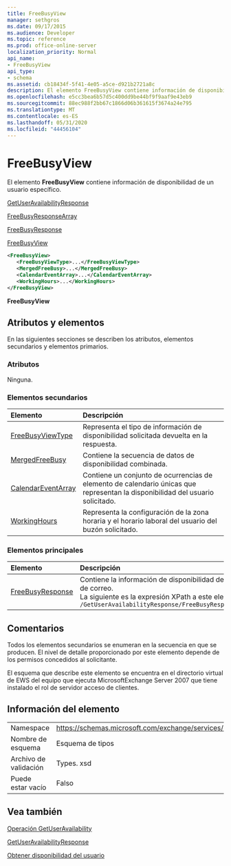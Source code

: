 ```yaml
---
title: FreeBusyView
manager: sethgros
ms.date: 09/17/2015
ms.audience: Developer
ms.topic: reference
ms.prod: office-online-server
localization_priority: Normal
api_name:
- FreeBusyView
api_type:
- schema
ms.assetid: cb18434f-5f41-4e05-a5ce-d921b2721a8c
description: El elemento FreeBusyView contiene información de disponibilidad de un usuario específico.
ms.openlocfilehash: e5cc3bea6b57d5c400dd9be44bf9f9aaf9e43eb9
ms.sourcegitcommit: 88ec988f2bb67c1866d06b361615f3674a24e795
ms.translationtype: MT
ms.contentlocale: es-ES
ms.lasthandoff: 05/31/2020
ms.locfileid: "44456104"
---
```

# <a name="freebusyview"></a>FreeBusyView

El elemento **FreeBusyView** contiene información de disponibilidad de un usuario específico. 
  
[GetUserAvailabilityResponse](getuseravailabilityresponse.md)
  
[FreeBusyResponseArray](freebusyresponsearray.md)
  
[FreeBusyResponse](freebusyresponse.md)
  
[FreeBusyView](freebusyview.md)
  
```xml
<FreeBusyView>
   <FreeBusyViewType>...</FreeBusyViewType>
   <MergedFreeBusy>...</MergedFreeBusy>
   <CalendarEventArray>...</CalendarEventArray>
   <WorkingHours>...</WorkingHours>
</FreeBusyView>
```

 **FreeBusyView**
## <a name="attributes-and-elements"></a>Atributos y elementos

En las siguientes secciones se describen los atributos, elementos secundarios y elementos primarios.
  
### <a name="attributes"></a>Atributos

Ninguna.
  
### <a name="child-elements"></a>Elementos secundarios

|**Elemento**|**Descripción**|
|:-----|:-----|
|[FreeBusyViewType](freebusyviewtype.md) <br/> |Representa el tipo de información de disponibilidad solicitada devuelta en la respuesta.  <br/> |
|[MergedFreeBusy](mergedfreebusy.md) <br/> |Contiene la secuencia de datos de disponibilidad combinada.  <br/> |
|[CalendarEventArray](calendareventarray.md) <br/> |Contiene un conjunto de ocurrencias de elemento de calendario únicas que representan la disponibilidad del usuario solicitado.  <br/> |
|[WorkingHours](workinghours-ex15websvcsotherref.md) <br/> |Representa la configuración de la zona horaria y el horario laboral del usuario del buzón solicitado.  <br/> |
   
### <a name="parent-elements"></a>Elementos principales

|**Elemento**|**Descripción**|
|:-----|:-----|
|[FreeBusyResponse](freebusyresponse.md) <br/> |Contiene la información de disponibilidad de un único usuario de buzón de correo.  <br/> La siguiente es la expresión XPath a este elemento:  <br/>  `/GetUserAvailabilityResponse/FreeBusyResponseArray/FreeBusyResponse` <br/> |
   
## <a name="remarks"></a>Comentarios

Todos los elementos secundarios se enumeran en la secuencia en que se producen. El nivel de detalle proporcionado por este elemento depende de los permisos concedidos al solicitante.
  
El esquema que describe este elemento se encuentra en el directorio virtual de EWS del equipo que ejecuta MicrosoftExchange Server 2007 que tiene instalado el rol de servidor acceso de clientes.
  
## <a name="element-information"></a>Información del elemento

|||
|:-----|:-----|
|Namespace  <br/> |https://schemas.microsoft.com/exchange/services/2006/types  <br/> |
|Nombre de esquema  <br/> |Esquema de tipos  <br/> |
|Archivo de validación  <br/> |Types. xsd  <br/> |
|Puede estar vacío  <br/> |Falso  <br/> |
   
## <a name="see-also"></a>Vea también



[Operación GetUserAvailability](getuseravailability-operation.md)
  
[GetUserAvailabilityResponse](getuseravailabilityresponse.md)


[Obtener disponibilidad del usuario](https://msdn.microsoft.com/library/d4133fcb-9b0f-4e6b-aadf-a389da83516a%28Office.15%29.aspx)

